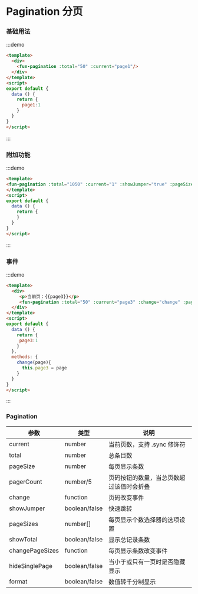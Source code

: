 <!-- Created by 337547038 on 2018/8/31 0031. -->
<script>
export default {
  data () {
    return {
     page1:1,
     page2:1,
     page3:1
    }
  },
  methods: {
    change(page){
      this.page3 = page
    },
    changePageSizes(pages){
      console.log(pages)
      // 这里是更新pageSize的值，然后重新加数据
    }
  }
}
</script>
# Pagination 分页


### 基础用法
:::demo 
```html
<template>
  <div>
    <fun-pagination :total="50" :current="page1"/>
  </div>
</template>
<script>
export default {
  data () {
    return {
      page1:1
    }
  }
}
</script>
```
:::

<!-- ### 可使用.sync双向绑定当前值
:::demo 
```html
<template>
  <div>
    <p>当前页：{{page2}}</p>
    <fun-pagination :total="50" :current.sync="page2"/>
  </div>
</template>
<script>
export default {
  data () {
    return {
      page2:1
    }
  }
}
</script>
```
:::-->

### 附加功能
:::demo 
```html
<template>
<fun-pagination :total="1050" :current="1" :showJumper="true" :pageSizes="[10,20,30,50]" :showTotal="true" :changePageSizes="changePageSizes"/>
</template>
<script>
export default {
  data () {
    return {
    }
  }
}
</script>
```
:::

### 事件
:::demo 
```html
<template>
  <div>
     <p>当前页：{{page3}}</p>
     <fun-pagination :total="50" :current="page3" :change="change" :pageSize="10"/>
  </div>
</template>
<script>
export default {
  data () {
    return {
     page3:1
    }
  },
  methods: {
    change(page){
      this.page3 = page
    }
  }
}
</script>
```
::: 

### Pagination
|参数|类型|说明|
|-|-|-|
|current        | number         |当前页数，支持 .sync 修饰符|
|total          | number         |总条目数|
|pageSize       | number         |每页显示条数|
|pagerCount     | number/5       |页码按钮的数量，当总页数超过该值时会折叠|
|change         | function       |页码改变事件|
|showJumper     | boolean/false  |快速跳转|
|pageSizes      | number[]       |每页显示个数选择器的选项设置|
|showTotal      | boolean/false  |显示总记录条数|
|changePageSizes| function       |每页显示条数改变事件|
|hideSinglePage | boolean/false  |当小于或只有一页时是否隐藏显示|
|format         | boolean/false  |数值转千分制显示|

